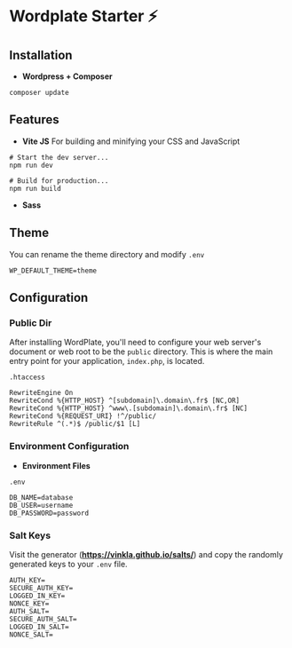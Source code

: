 # Wordplate Starter ⚡️

## Installation

- **Wordpress + Composer**

`composer update`

## Features

- **Vite JS** For building and minifying your CSS and JavaScript

```
# Start the dev server...
npm run dev

# Build for production...
npm run build
```

- **Sass**

## Theme

You can rename the theme directory and modify `.env`
```
WP_DEFAULT_THEME=theme
```

## Configuration

### Public Dir

After installing WordPlate, you'll need to configure your web server's document or web root to be the `public` directory. This is where the main entry point for your application, `index.php`, is located.

`.htaccess`
```
RewriteEngine On
RewriteCond %{HTTP_HOST} ^[subdomain]\.domain\.fr$ [NC,OR]
RewriteCond %{HTTP_HOST} ^www\.[subdomain]\.domain\.fr$ [NC]
RewriteCond %{REQUEST_URI} !^/public/
RewriteRule ^(.*)$ /public/$1 [L]
```

### Environment Configuration

- **Environment Files**

`.env`
```
DB_NAME=database
DB_USER=username
DB_PASSWORD=password
```


### Salt Keys

Visit the generator (**https://vinkla.github.io/salts/**) and copy the randomly generated keys to your `.env` file.

```
AUTH_KEY=
SECURE_AUTH_KEY=
LOGGED_IN_KEY=
NONCE_KEY=
AUTH_SALT=
SECURE_AUTH_SALT=
LOGGED_IN_SALT=
NONCE_SALT=
```
